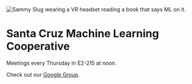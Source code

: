 <img src="https://raw.githubusercontent.com/david4096/coop/1_profile/static/logos/scml-sammy-small.png" alt="Sammy Slug wearing a VR headset reading a book that says ML on it."/>

# Santa Cruz Machine Learning Cooperative
Meetings every Thursday in E2-215 at noon.

Check out our [Google Group](https://groups.google.com/forum/#!forum/thesmc).
